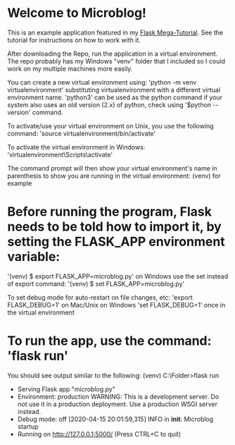 # Welcome to Microblog!

This is an example application featured in my [Flask Mega-Tutorial](https://blog.miguelgrinberg.com/post/the-flask-mega-tutorial-part-i-hello-world). See the tutorial for instructions on how to work with it.

After downloading the Repo, run the application in a virtual environment. The repo probably has my Windows "venv" folder that I included so I could work on my multiple machines more easily.

You can create a new virtual environment using: 'python -m venv virtualenvironment' substituting virtualenvironment with a different virtual environment name. 'python3' can be used as the python command if your system also uses an old version (2.x) of python, check using '$python --version' command.

To activate/use your virtual environment on Unix, you use the following command:
'source virtualenvironment/bin/activate'

To activate the virtual environment in Windows:
'virtualenvironment\Scripts\activate'

The command prompt will then show your virtual environment's name in parenthesis to show you are running in the virtual environment: (venv) for example

# Before running the program, Flask needs to be told how to import it, by setting the FLASK_APP environment variable:
'(venv) $ export FLASK_APP=microblog.py'
on Windows use the set instead of export command:
'(venv) $ set FLASK_APP=microblog.py'

To set debug mode for auto-restart on file changes, etc:
'export FLASK_DEBUG=1' on Mac/Unix
on Windows 'set FLASK_DEBUG=1' once in the virtual environment

# To run the app, use the command: 'flask run'

You should see output similar to the following:
(venv) C:\Folder>flask run
 * Serving Flask app "microblog.py"
 * Environment: production
   WARNING: This is a development server. Do not use it in a production deployment.
   Use a production WSGI server instead.
 * Debug mode: off
[2020-04-15 20:01:59,315] INFO in __init__: Microblog startup
 * Running on http://127.0.0.1:5000/ (Press CTRL+C to quit)
